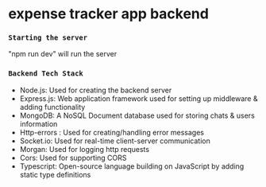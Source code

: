 # expense tracker app backend

### `Starting the server`

"npm run dev" will run the server 

### `Backend Tech Stack`

* Node.js: Used for creating the backend server
* Express.js: Web application framework used for setting up middleware & adding functionality
* MongoDB: A NoSQL Document database used for storing chats & users information 
* Http-errors : Used for creating/handling error messages
* Socket.io: Used for real-time client-server communication
* Morgan: Used for logging http requests
* Cors: Used for supporting CORS
* Typescript: Open-source language building on JavaScript by adding static type definitions

